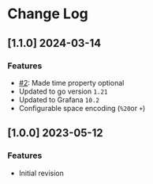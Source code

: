 # Change Log

## [1.1.0] 2024-03-14

### Features
- [#2](https://github.com/d-velop/grafana-odata-datasource/issues/2): Made time property optional
- Updated to go version `1.21`
- Updated to Grafana `10.2`
- Configurable space encoding (`%20`or `+`)

## [1.0.0] 2023-05-12

### Features
- Initial revision
